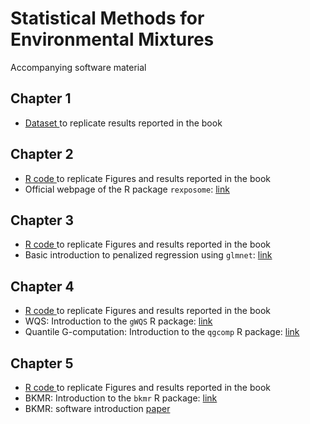 # Statistical Methods for Environmental Mixtures

Accompanying software material


## Chapter 1

- <a href="dataset2xls">Dataset </a> to replicate results reported in the book

## Chapter 2

- <a href="Chapter2_.R">R code </a> to replicate Figures and results reported in the book
- Official webpage of the R package `rexposome`: [link](https://www.bioconductor.org/packages/release/bioc/html/rexposome.html)

## Chapter 3

- <a href="Chapter3_.R">R code </a> to replicate Figures and results reported in the book
- Basic introduction to penalized regression using `glmnet`: [link](https://rpubs.com/jmkelly91/881590)

## Chapter 4

- <a href="Chapter4_.R">R code </a> to replicate Figures and results reported in the book
- WQS: Introduction to the `gWQS` R package: [link](https://cran.r-project.org/web/packages/gWQS/vignettes/gwqs-vignette.html)
- Quantile G-computation: Introduction to the `qgcomp` R package: [link](https://cran.r-project.org/web/packages/qgcomp/vignettes/qgcomp-vignette.html)

## Chapter 5

- <a href="Chapter5_.R">R code </a> to replicate Figures and results reported in the book
- BKMR: Introduction to the `bkmr` R package: [link](https://jenfb.github.io/bkmr/overview.html)
- BKMR: software introduction [paper](https://ehjournal.biomedcentral.com/articles/10.1186/s12940-018-0413-y)


